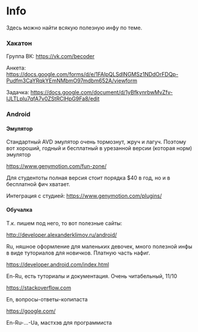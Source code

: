 # Info

Здесь можно найти всякую полезную инфу по теме.

### Хакатон
Группа ВК: https://vk.com/becoder

Анкета: https://docs.google.com/forms/d/e/1FAIpQLSdlNGMSz1NDdOrFDQp-Pudfm3CaYRqkYEmNMbmO97mdbm652A/viewform

Задачка: https://docs.google.com/document/d/1yBfkynrbwMvZfv-IJLTLplu7qfA7v0ZStRClHpG9Fa8/edit

### Android
#### Эмулятор
Стандартный AVD эмулятор очень тормознут, жруч и лагуч. Поэтому вот хороший, годный и бесплатный в урезанной версии (которая норм) эмулятор

https://www.genymotion.com/fun-zone/

Для студентоты полная версия стоит порядка $40 в год, но и в бесплатной фич хватает.

Интеграция с студией:
https://www.genymotion.com/plugins/

#### Обучалка
Т.к. пишем под него, то вот полезные сайты:

http://developer.alexanderklimov.ru/android/  

Ru, няшное оформление для маленьких девочек, много полезной инфы в виде туториалов для новичков. Платную часть нафиг.

https://developer.android.com/index.html

En-Ru, есть туториалы и документация. Очень читабельный, 11/10

https://stackoverflow.com

En, вопросы-ответы-копипаста

https://google.com/

En-Ru-...-Ua, мастхэв для программиста
